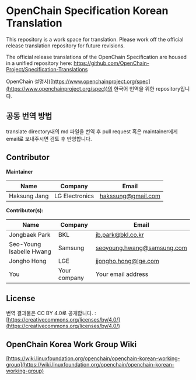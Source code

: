 
# OpenChain Specification Korean Translation

This repository is a work space for translation. Please work off the official release translation repository for future revisions.

The official release translations of the OpenChain Specification are housed in a unified repository here: https://github.com/OpenChain-Project/Specification-Translations

OpenChain 설명서([https://www.openchainproject.org/spec](https://www.openchainproject.org/spec))의 한국어 번역을 위한 repository입니다. 

## 공동 번역 방법
translate directory내의 md 파일을 번역 후 pull request 혹은 maintainer에게 email로 보내주시면 검토 후 반영합니다. 

## Contributor
**Maintainer**

| Name | Company | Email |
|--|--|--|
| Haksung Jang | LG Electronics | hakssung@gmail.com |

**Contributor(s):**

| Name | Company | Email |
|--|--|--|
| Jongbaek Park | BKL | jb.park@bkl.co.kr |
| Seo-Young Isabelle Hwang | Samsung | seoyoung.hwang@samsung.com |
| Jongho Hong | LGE | jjongho.hong@lge.com |
| You | Your company | Your email address |

## License
번역 결과물은 CC BY 4.0로 공개합니다. : [https://creativecommons.org/licenses/by/4.0/](https://creativecommons.org/licenses/by/4.0/)

## OpenChain Korea Work Group Wiki
[https://wiki.linuxfoundation.org/openchain/openchain-korean-working-group](https://wiki.linuxfoundation.org/openchain/openchain-korean-working-group)

